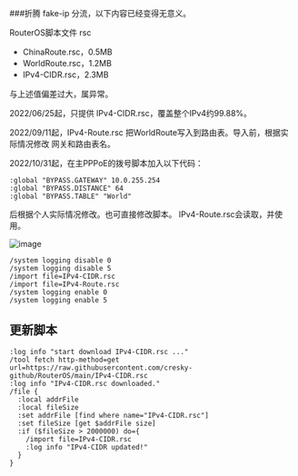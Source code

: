 
###折腾 fake-ip 分流，以下内容已经变得无意义。



RouterOS脚本文件 rsc
- ChinaRoute.rsc，0.5MB
- WorldRoute.rsc，1.2MB
- IPv4-CIDR.rsc，2.3MB

与上述值偏差过大，属异常。

2022/06/25起，只提供 IPv4-CIDR.rsc，覆盖整个IPv4约99.88%。

2022/09/11起，IPv4-Route.rsc 把WorldRoute写入到路由表。导入前，根据实际情况修改 网关和路由表名。

2022/10/31起，在主PPPoE的拨号脚本加入以下代码：
```
:global "BYPASS.GATEWAY" 10.0.255.254
:global "BYPASS.DISTANCE" 64
:global "BYPASS.TABLE" "World"
```
后根据个人实际情况修改。也可直接修改脚本。
IPv4-Route.rsc会读取，并使用。

![image](https://user-images.githubusercontent.com/52242290/198998946-0e848561-83f9-43e6-8320-3f9ce7b3c96d.png)

```
/system logging disable 0
/system logging disable 5
/import file=IPv4-CIDR.rsc
/import file=IPv4-Route.rsc
/system logging enable 0
/system logging enable 5
```

## 更新脚本
```
:log info "start download IPv4-CIDR.rsc ..."
/tool fetch http-method=get url=https://raw.githubusercontent.com/cresky-github/RouterOS/main/IPv4-CIDR.rsc
:log info "IPv4-CIDR.rsc downloaded."
/file {
  :local addrFile	
  :local fileSize	
  :set addrFile [find where name="IPv4-CIDR.rsc"]	
  :set fileSize [get $addrFile size]	
  :if ($fileSize > 2000000) do={	
    /import file=IPv4-CIDR.rsc		
    :log info "IPv4-CIDR updated!"		
  }	
}
```

